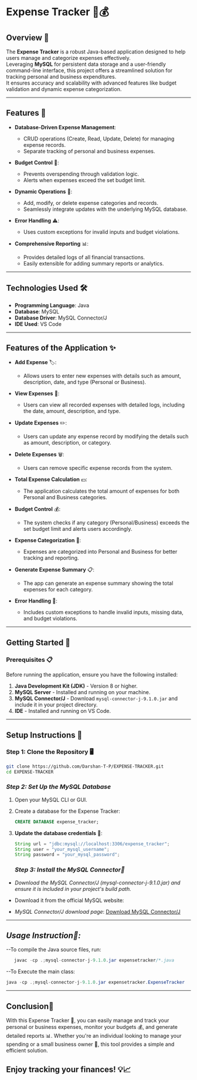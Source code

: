 # **Expense Tracker** 🧾💰

## **Overview** 🌟

The **Expense Tracker** is a robust Java-based application designed to help users manage and categorize expenses effectively.  
Leveraging **MySQL** for persistent data storage and a user-friendly command-line interface, this project offers a streamlined solution for tracking personal and business expenditures.  
It ensures accuracy and scalability with advanced features like budget validation and dynamic expense categorization.

---

## **Features** 🚀

- **Database-Driven Expense Management**:
  - CRUD operations (Create, Read, Update, Delete) for managing expense records.
  - Separate tracking of personal and business expenses.

- **Budget Control** 💸:
  - Prevents overspending through validation logic.
  - Alerts when expenses exceed the set budget limit.

- **Dynamic Operations** 🔄:
  - Add, modify, or delete expense categories and records.
  - Seamlessly integrate updates with the underlying MySQL database.

- **Error Handling** ⚠️:
  - Uses custom exceptions for invalid inputs and budget violations.

- **Comprehensive Reporting** 📊:
  - Provides detailed logs of all financial transactions.
  - Easily extensible for adding summary reports or analytics.

---

## **Technologies Used** 🛠️

- **Programming Language**: Java
- **Database**: MySQL
- **Database Driver**: MySQL Connector/J
- **IDE Used**: VS Code

---

## **Features of the Application** ✨

- **Add Expense** 🏷️:
  - Allows users to enter new expenses with details such as amount, description, date, and type (Personal or Business).

- **View Expenses** 👀:
  - Users can view all recorded expenses with detailed logs, including the date, amount, description, and type.

- **Update Expenses** ✏️:
  - Users can update any expense record by modifying the details such as amount, description, or category.

- **Delete Expenses** 🗑️:
  - Users can remove specific expense records from the system.

- **Total Expense Calculation** 💵:
  - The application calculates the total amount of expenses for both Personal and Business categories.

- **Budget Control** 💰:
  - The system checks if any category (Personal/Business) exceeds the set budget limit and alerts users accordingly.

- **Expense Categorization** 📂:
  - Expenses are categorized into Personal and Business for better tracking and reporting.

- **Generate Expense Summary** 📋:
  - The app can generate an expense summary showing the total expenses for each category.

- **Error Handling** 🛑:
  - Includes custom exceptions to handle invalid inputs, missing data, and budget violations.

---

## **Getting Started** 🏁

### **Prerequisites** 📋

Before running the application, ensure you have the following installed:

1. **Java Development Kit (JDK)** - Version 8 or higher.
2. **MySQL Server** - Installed and running on your machine.
3. **MySQL Connector/J** - Download `mysql-connector-j-9.1.0.jar` and include it in your project directory.
4. **IDE** - Installed and running on VS Code.

---

## **Setup Instructions** 🔧

### **Step 1: Clone the Repository** 🖥️

```bash
git clone https://github.com/Darshan-T-P/EXPENSE-TRACKER.git
cd EXPENSE-TRACKER
```
### *Step 2: Set Up the MySQL Database*

1. Open your MySQL CLI or GUI.
2. Create a database for the Expense Tracker:

   ```sql
   CREATE DATABASE expense_tracker;
   ```

2. **Update the database credentials** 🔑:

   ```java
   String url = "jdbc:mysql://localhost:3306/expense_tracker";
   String user = "your_mysql_username";
   String password = "your_mysql_password";
   ```

   ### *Step 3: Install the MySQL Connector🔌*
  - *Download the MySQL Connector/J (mysql-connector-j-9.1.0.jar) and ensure it is included in your project's build path.*
  - Download it  from the official MySQL website:

   - *MySQL Connector/J download page*: [Download MySQL Connector/J](https://dev.mysql.com/downloads/connector/j/)
---

## *Usage Instruction🚀:*
 --To compile the Java source files, run:
 ```java
    javac -cp .;mysql-connector-j-9.1.0.jar expensetracker/*.java
  ```
--To Execute the main class:
  ```java
  java -cp .;mysql-connector-j-9.1.0.jar expensetracker.ExpenseTracker
  ```

---
## **Conclusion🎉**
With this Expense Tracker 💼, you can easily manage and track your personal or business expenses, monitor your budgets 💰, and generate detailed reports 📊. Whether you're an individual looking to manage your spending or a small business owner 🏢, this tool provides a simple and efficient solution.

Enjoy tracking your finances! 💡📈
-----
